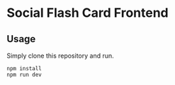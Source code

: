 # Social Flash Card Frontend

## Usage

Simply clone this repository and run.

``` shell
npm install
npm run dev
```

